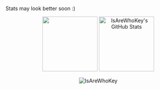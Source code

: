 Stats may look better soon :)

<p align="center">
    <img style="height: 150px" src="https://github-readme-stats.vercel.app/api?username=IsAreWhoKey&show_icons=true&text_color=EB3232&icon_color=EB3232&title_color=EB3232&bg_color=00000000"> 
    <img style="height: 150px" src="https://streak-stats.demolab.com?user=IsAreWhoKey&fire=EB3232" alt="IsAreWhoKey's GitHub Stats">
</p>
<p align="center">
    <img src="https://komarev.com/ghpvc/?username=IsAreWhoKey&label=Profile%20views&style=flat&color=EB3232" alt="IsAreWhoKey" />
</p>
